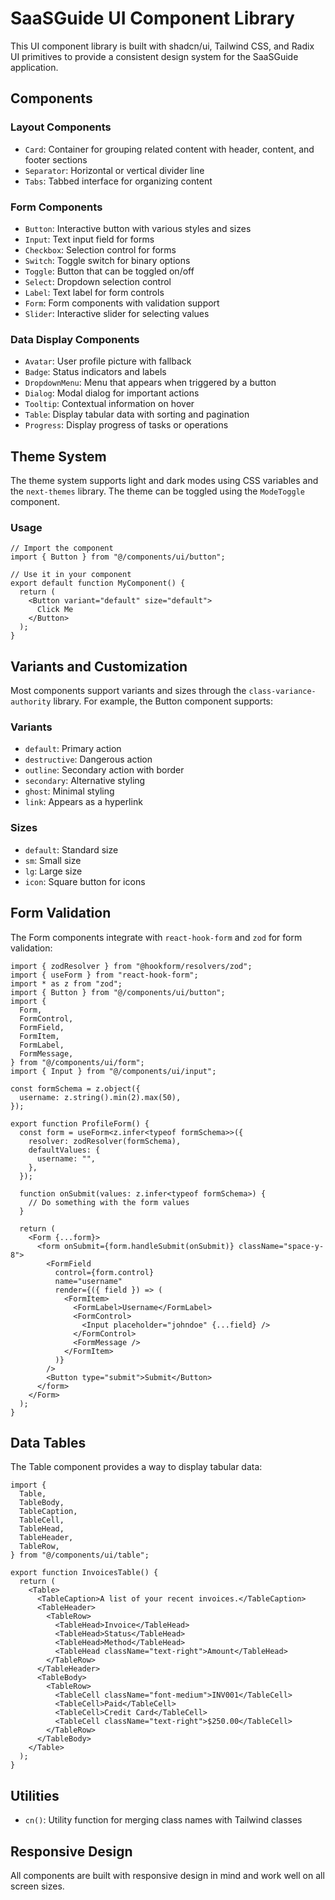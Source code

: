 # SaaSGuide UI Component Library

This UI component library is built with shadcn/ui, Tailwind CSS, and Radix UI primitives to provide a consistent design system for the SaaSGuide application.

## Components

### Layout Components
- `Card`: Container for grouping related content with header, content, and footer sections
- `Separator`: Horizontal or vertical divider line
- `Tabs`: Tabbed interface for organizing content

### Form Components
- `Button`: Interactive button with various styles and sizes
- `Input`: Text input field for forms
- `Checkbox`: Selection control for forms
- `Switch`: Toggle switch for binary options
- `Toggle`: Button that can be toggled on/off
- `Select`: Dropdown selection control
- `Label`: Text label for form controls
- `Form`: Form components with validation support
- `Slider`: Interactive slider for selecting values

### Data Display Components
- `Avatar`: User profile picture with fallback
- `Badge`: Status indicators and labels
- `DropdownMenu`: Menu that appears when triggered by a button
- `Dialog`: Modal dialog for important actions
- `Tooltip`: Contextual information on hover
- `Table`: Display tabular data with sorting and pagination
- `Progress`: Display progress of tasks or operations

## Theme System

The theme system supports light and dark modes using CSS variables and the `next-themes` library. The theme can be toggled using the `ModeToggle` component.

### Usage

```tsx
// Import the component
import { Button } from "@/components/ui/button";

// Use it in your component
export default function MyComponent() {
  return (
    <Button variant="default" size="default">
      Click Me
    </Button>
  );
}
```

## Variants and Customization

Most components support variants and sizes through the `class-variance-authority` library. For example, the Button component supports:

### Variants
- `default`: Primary action
- `destructive`: Dangerous action
- `outline`: Secondary action with border
- `secondary`: Alternative styling
- `ghost`: Minimal styling
- `link`: Appears as a hyperlink

### Sizes
- `default`: Standard size
- `sm`: Small size
- `lg`: Large size
- `icon`: Square button for icons

## Form Validation

The Form components integrate with `react-hook-form` and `zod` for form validation:

```tsx
import { zodResolver } from "@hookform/resolvers/zod";
import { useForm } from "react-hook-form";
import * as z from "zod";
import { Button } from "@/components/ui/button";
import {
  Form,
  FormControl,
  FormField,
  FormItem,
  FormLabel,
  FormMessage,
} from "@/components/ui/form";
import { Input } from "@/components/ui/input";

const formSchema = z.object({
  username: z.string().min(2).max(50),
});

export function ProfileForm() {
  const form = useForm<z.infer<typeof formSchema>>({
    resolver: zodResolver(formSchema),
    defaultValues: {
      username: "",
    },
  });

  function onSubmit(values: z.infer<typeof formSchema>) {
    // Do something with the form values
  }

  return (
    <Form {...form}>
      <form onSubmit={form.handleSubmit(onSubmit)} className="space-y-8">
        <FormField
          control={form.control}
          name="username"
          render={({ field }) => (
            <FormItem>
              <FormLabel>Username</FormLabel>
              <FormControl>
                <Input placeholder="johndoe" {...field} />
              </FormControl>
              <FormMessage />
            </FormItem>
          )}
        />
        <Button type="submit">Submit</Button>
      </form>
    </Form>
  );
}
```

## Data Tables

The Table component provides a way to display tabular data:

```tsx
import {
  Table,
  TableBody,
  TableCaption,
  TableCell,
  TableHead,
  TableHeader,
  TableRow,
} from "@/components/ui/table";

export function InvoicesTable() {
  return (
    <Table>
      <TableCaption>A list of your recent invoices.</TableCaption>
      <TableHeader>
        <TableRow>
          <TableHead>Invoice</TableHead>
          <TableHead>Status</TableHead>
          <TableHead>Method</TableHead>
          <TableHead className="text-right">Amount</TableHead>
        </TableRow>
      </TableHeader>
      <TableBody>
        <TableRow>
          <TableCell className="font-medium">INV001</TableCell>
          <TableCell>Paid</TableCell>
          <TableCell>Credit Card</TableCell>
          <TableCell className="text-right">$250.00</TableCell>
        </TableRow>
      </TableBody>
    </Table>
  );
}
```

## Utilities

- `cn()`: Utility function for merging class names with Tailwind classes

## Responsive Design

All components are built with responsive design in mind and work well on all screen sizes.
